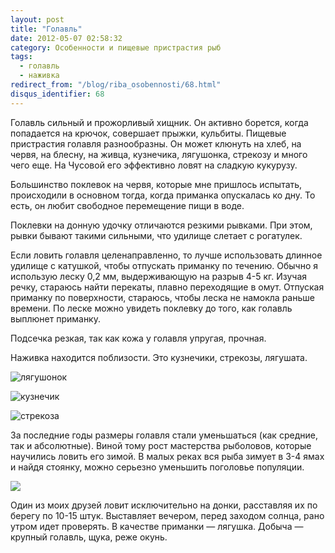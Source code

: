 ```yaml
---
layout: post
title: "Голавль"
date: 2012-05-07 02:58:32
category: Особенности и пищевые пристрастия рыб
tags:
  - голавль
  - наживка
redirect_from: "/blog/riba_osobennosti/68.html"
disqus_identifier: 68
---
```

Голавль сильный и прожорливый хищник. Он активно борется, когда
попадается на крючок, совершает прыжки, кульбиты. Пищевые пристрастия
голавля разнообразны. Он может клюнуть на хлеб, на червя, на блесну, на
живца, кузнечика, лягушонка, стрекозу и много чего еще. На Чусовой его
эффективно ловят на сладкую кукурузу.

Большинство поклевок на червя, которые мне пришлось испытать,
происходили в основном тогда, когда приманка опускалась ко дну. То есть,
он любит свободное перемещение пищи в воде.

Поклевки на донную удочку отличаются резкими рывками. При этом, рывки
бывают такими сильными, что удилище слетает с рогатулек.

Если ловить голавля целенаправленно, то лучше использовать длинное
удилище с катушкой, чтобы отпускать приманку по течению. Обычно я
использую леску 0,2 мм, выдерживающую на разрыв 4-5 кг. Изучая речку,
стараюсь найти перекаты, плавно переходящие в омут. Отпуская приманку по
поверхности, стараюсь, чтобы леска не намокла раньше времени. По леске
можно увидеть поклевку до того, как голавль выплюнет приманку.

Подсечка резкая, так как кожа у голавля упругая, прочная.

Наживка находится поблизости. Это кузнечики, стрекозы, лягушата.

![лягушонок](http://fishingguru.ru/uploads/images/00/00/01/2012/05/06/3ef9f0.jpg)

![кузнечик](http://fishingguru.ru/uploads/images/00/00/01/2012/05/06/2feaa8.jpg)

![стрекоза](http://fishingguru.ru/uploads/images/00/00/01/2012/05/06/8d7e03.jpg)

За последние годы размеры голавля стали уменьшаться (как средние, так и
абсолютные). Виной тому рост мастерства рыболовов, которые научились
ловить его зимой. В малых реках вся рыба зимует в 3-4 ямах и найдя
стоянку, можно серьезно уменьшить поголовье популяции.

![](http://fishingguru.ru/uploads/images/00/00/01/2012/08/05/e8d1bf.jpg)

Один из моих друзей ловит исключительно на донки, расставляя их по
берегу по 10-15 штук. Выставляет вечером, перед заходом солнца, рано
утром идет проверять. В качестве приманки — лягушка. Добыча — крупный
голавль, щука, реже окунь.
